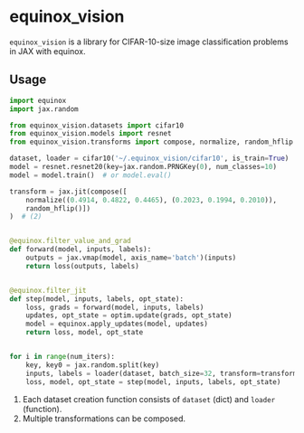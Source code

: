 # equinox_vision

`equinox_vision` is a library for CIFAR-10-size image classification problems in JAX with equinox.

## Usage

```python
import equinox
import jax.random

from equinox_vision.datasets import cifar10
from equinox_vision.models import resnet
from equinox_vision.transforms import compose, normalize, random_hflip

dataset, loader = cifar10('~/.equinox_vision/cifar10', is_train=True)  # (1)
model = resnet.resnet20(key=jax.random.PRNGKey(0), num_classes=10)
model = model.train()  # or model.eval()

transform = jax.jit(compose([
    normalize((0.4914, 0.4822, 0.4465), (0.2023, 0.1994, 0.2010)),
    random_hflip()])
)  # (2)


@equinox.filter_value_and_grad
def forward(model, inputs, labels):
    outputs = jax.vmap(model, axis_name='batch')(inputs)
    return loss(outputs, labels)


@equinox.filter_jit
def step(model, inputs, labels, opt_state):
    loss, grads = forward(model, inputs, labels)
    updates, opt_state = optim.update(grads, opt_state)
    model = equinox.apply_updates(model, updates)
    return loss, model, opt_state


for i in range(num_iters):
    key, key0 = jax.random.split(key)
    inputs, labels = loader(dataset, batch_size=32, transform=transform, key=key0)
    loss, model, opt_state = step(model, inputs, labels, opt_state)

```

1. Each dataset creation function consists of `dataset` (dict) and `loader` (function).
2. Multiple transformations can be composed.